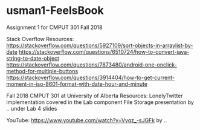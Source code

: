 # usman1-FeelsBook
Assignment 1 for CMPUT 301 Fall 2018

Stack Overflow Resources:
https://stackoverflow.com/questions/5927109/sort-objects-in-arraylist-by-date
https://stackoverflow.com/questions/6510724/how-to-convert-java-string-to-date-object
https://stackoverflow.com/questions/7873480/android-one-onclick-method-for-multiple-buttons
https://stackoverflow.com/questions/3914404/how-to-get-current-moment-in-iso-8601-format-with-date-hour-and-minute

Fall 2018 CMPUT 301 at University of Alberta Resources:
LonelyTwitter implementation covered in the Lab component
File Storage presentation by .. under Lab 4 slides

YouTube:
https://www.youtube.com/watch?v=Vyqz_-sJGFk by ..
